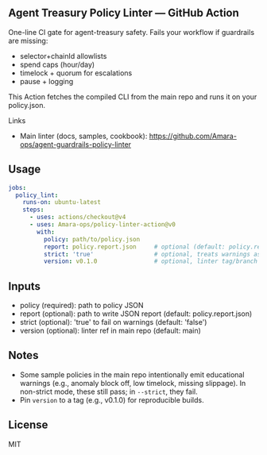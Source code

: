## Agent Treasury Policy Linter — GitHub Action

One-line CI gate for agent-treasury safety. Fails your workflow if guardrails are missing:
- selector+chainId allowlists
- spend caps (hour/day)
- timelock + quorum for escalations
- pause + logging

This Action fetches the compiled CLI from the main repo and runs it on your policy.json.

Links
- Main linter (docs, samples, cookbook): https://github.com/Amara-ops/agent-guardrails-policy-linter

## Usage
```yaml
jobs:
  policy_lint:
    runs-on: ubuntu-latest
    steps:
      - uses: actions/checkout@v4
      - uses: Amara-ops/policy-linter-action@v0
        with:
          policy: path/to/policy.json
          report: policy.report.json     # optional (default: policy.report.json)
          strict: 'true'                 # optional, treats warnings as errors
          version: v0.1.0                # optional, linter tag/branch (defaults to main)
```

## Inputs
- policy (required): path to policy JSON
- report (optional): path to write JSON report (default: policy.report.json)
- strict (optional): 'true' to fail on warnings (default: 'false')
- version (optional): linter ref in main repo (default: main)

## Notes
- Some sample policies in the main repo intentionally emit educational warnings (e.g., anomaly block off, low timelock, missing slippage). In non-strict mode, these still pass; in `--strict`, they fail.
- Pin `version` to a tag (e.g., v0.1.0) for reproducible builds.

## License
MIT
